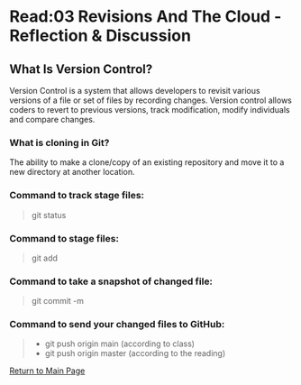 # Read:03 Revisions And The Cloud - Reflection & Discussion

## What Is Version Control?
Version Control is a system that allows developers to revisit various versions of a file or set of files by recording changes. Version control allows coders to revert to previous versions, track modification, modify individuals and compare changes.
### What is cloning in Git?
The ability to make a clone/copy of an existing repository and move it to a new directory at another location.

### Command to track stage files:
> git status

### Command to stage files:
> git add

### Command to take a snapshot of changed file:
> git commit -m

### Command to send your changed files to GitHub:
>- git push origin main (according to class)
>- git push origin master (according to the reading)

[Return to Main Page](https://lararams3y.github.io/reading-notes/)